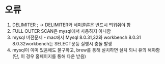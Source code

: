 # 오류
1. DELIMITER ; -> DELIMITER와 세미콜론은 반드시 띄워줘야 함
2. FULL OUTER SCAN은 mysql에서 사용하지 아니함
3. mysql 버전문제 - mac에서 Mysql 8.0.31,32와 workbench 8.0.31 8.0.32workbench는 SELECT문등 실행시 충돌 발생
4. mysql이 이미 있음에도 불구하고, brew를 통해 설치하면 설치 되니 유의 해야함(단, 이 경우 홈페이지를 통해 다운 받음)